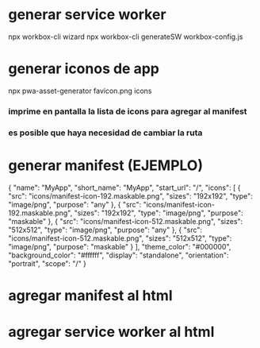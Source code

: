 # generar service worker
npx workbox-cli wizard
npx workbox-cli generateSW workbox-config.js

# generar iconos de app
npx pwa-asset-generator favicon.png icons
### imprime en pantalla la lista de icons para agregar al manifest
### es posible que haya necesidad de cambiar la ruta

# generar manifest (EJEMPLO)
{
    "name": "MyApp",
    "short_name": "MyApp",
    "start_url": "/",
    "icons": [
        {
            "src": "icons/manifest-icon-192.maskable.png",
            "sizes": "192x192",
            "type": "image/png",
            "purpose": "any"
        },
        {
            "src": "icons/manifest-icon-192.maskable.png",
            "sizes": "192x192",
            "type": "image/png",
            "purpose": "maskable"
        },
        {
            "src": "icons/manifest-icon-512.maskable.png",
            "sizes": "512x512",
            "type": "image/png",
            "purpose": "any"
        },
        {
            "src": "icons/manifest-icon-512.maskable.png",
            "sizes": "512x512",
            "type": "image/png",
            "purpose": "maskable"
        }
    ],
    "theme_color": "#000000",
    "background_color": "#ffffff",
    "display": "standalone",
    "orientation": "portrait",
    "scope": "/"
}

# agregar manifest al html

# agregar service worker al html
